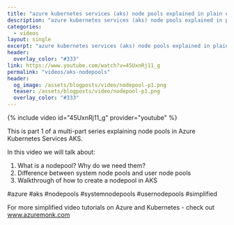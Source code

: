 ```yaml
---
title: "azure kubernetes services (aks) node pools explained in plain english"
description: "azure kubernetes services (aks) node pools explained in plain english"
categories:
  - videos
layout: single
excerpt: "azure kubernetes services (aks) node pools explained in plain english"
header:
  overlay_color: "#333"
link: https://www.youtube.com/watch?v=45UxnRj11_g 
permalink: "videos/aks-nodepools"
header:
  og_image: /assets/blogposts/video/nodepool-p1.png
  teaser: /assets/blogposts/video/nodepool-p1.png
  overlay_color: "#333"
---
```


{% include video id="45UxnRj11_g" provider="youtube" %}

This is part 1 of a multi-part series explaining node pools in Azure Kubernetes Services AKS. 

In this video we will talk about: 
1. What is a nodepool? Why do we need them? 
2. Difference between system node pools and user node pools
3. Walkthrough of how to create a nodepool in AKS


#azure #aks #nodepools #systemnodepools #usernodepools #simplified 

For more simplified video tutorials on Azure and Kubernetes - check out www.azuremonk.com
